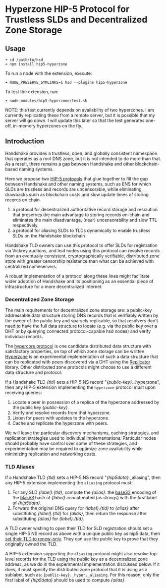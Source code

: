 # Hyperzone HIP-5 Protocol for Trustless SLDs and Decentralized Zone Storage

## Usage

```
➜ cd /path/to/hsd
➜ npm install hip5-hyperzone
```

To run a node with the extension, execute:

```
➜ NODE_PRESERVE_SYMLINKS=1 hsd --plugins hip5-hyperzone
```

To test the extension, run:

```
➜ node_modules/hip5-hyperzone/test.sh
```

NOTE: this test currently depends on availability of two hyperzones. I am currently replicating these from a remote server, but it is possible that my server will go down. I will update this later so that the test generates one-off, in-memory hyperzones on the fly.

## Introduction

Handshake provides a trustless, open, and globally consistent namespace that operates as a root DNS zone, but it is not intended to do more than that. As a result, there remains a gap between Handshake and other blockchain-based naming systems.

Here we propose two [HIP-5 protocols](https://github.com/handshake-org/HIPs/blob/master/HIP-0005.md) that glue together to fill the gap between Handshake and other naming systems, such as ENS for which SLDs are trustless and records are uncensorable, while eliminating drawbacks such as blockchain costs and slow update times of storing records on chain.

1. a protocol for decentralized authoritative record storage and resolution that preserves the main advantage to storing records on-chain and eliminates the main disadvantage, (near) uncensorability and slow TTL respectively.
1. a protocol for aliasing SLDs to TLDs dynamically to enable trustless SLDs on the Handshake blockchain

Handshake TLD owners can use this protocol to offer SLDs for registration via Vickrey auctions, and hsd nodes using this protocol can resolve records from an eventually consistent, cryptographically verifiable, distributed zone store with greater censorship resistance than what can be achieved with centralized nameservers.

A robust implementation of a protocol along these lines might facilitate wider adoption of Handshake and its positioning as an essential piece of infrastructure for a more decentralized internet.

### Decentralized Zone Storage

The main requirements for decentralized zone storage are: a public-key addressable data structure storing DNS records that is verifiably written by the owner of the public key and sparsely replicable, so that resolvers don't need to have the full data structure to locate (e.g. via the public key over a DHT or by querying connected protocol-capable hsd nodes) and verify individual records.

The [hypercore protocol](https://hypercore-protocol.org/) is one candidate distributed data structure with satisfactory properties, on top of which zone storage can be written. [Hyperzone](https://github.com/lukeburns/hyperzone) is an experimental implementation of such a data structure that can be replicated with peers discovered via a DHT using the [Replicator](https://github.com/lukeburns/replicator) library. Other distributed zone protocols might choose to use a different data structure and protocol.

If a Handshake TLD _{tld}_ sets a HIP-5 NS record "_{public-key}_._hyperzone", then any HIP-5 extension implementing the `hyperzone` protocol must upon receiving queries:

1. Locate a peer in possession of a replica of the hyperzone addressed by the public key _{public-key}_.
2. Verify and resolve records from that hyperzone.
3. Listen for peers with updates to the hyperzone.
4. Cache and replicate the hyperzone with peers.

We will leave the particular discovery mechanisms, caching strategies, and replication strategies used to individual implementations. Particular nodes should probably have control over some of these strategies, and experimentation may be required to optimize zone availability while minimizing replication and networking costs.

### TLD Aliases

If a Handshake TLD _{tld}_ sets a HIP-5 NS record "_{hip5data}_._aliasing", then any HIP-5 extension implementing the `aliasing` protocol must:

1. For any SLD _{label}.{tld}_, compute the _{alias}_: the [base32](https://github.com/bcoin-org/bs32) encoding of the [blake3](https://github.com/connor4312/blake3) hash of _{label}_ concatenated (as strings) with the _first_ label of _{hip5data}_.
2. Forward the original DNS query for _{label}.{tld}_ to _{alias}_ after substituting _{label}.{tld}_ for _{alias}_, then return the response after substituting _{alias}_ for _{label}.{tld}_.

A TLD owner wishing to open their TLD for SLD registration should set a single HIP-5 NS record as above with a unique public key as hip5 data, then [set their TLD to renew-only](https://github.com/handshake-org/hsd/pull/567). They can use the public key to prove that they originally owned the TLD.

A HIP-5 extension supporting the `aliasing` protocol might also resolve top-level records for the TLD using the public key as a decentralized zone address, as we do in the experimental implementation discussed below. If it does, it must specify the distributed zone protocol that it is using as a sublabel, such as: `{public-key}._hyper._aliasing`. For this reason, only the first label of _{hip5data}_ should be used to compute _{alias}_.
